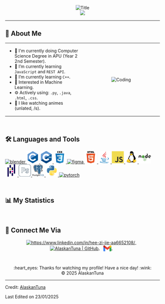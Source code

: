 <div align="center">
  <img src="https://readme-typing-svg.demolab.com?font=Dela+Gothic+One&size=30&duration=3000&pause=1000&color=F77A00&center=true&vCenter=true&width=875&lines=%F0%9F%91%8B+Welcome+%C2%B7+%E4%BD%A0%E5%A5%BD+%C2%B7+Selamat+Datang+%C2%B7+%E3%81%84%E3%82%89%E3%81%A3%E3%81%97%E3%82%83%E3%81%84%E3%81%BE%E3%81%9B;%F0%9F%99%82+I'm+Zi+Jie.;%F0%9F%A7%91%E2%80%8D%F0%9F%92%BB+Welcome+to+my+profile!" alt="Title"></img>
</div>

<div align="center">
    <img src="https://files.catbox.moe/5mh8cr.gif" height="275px" />
</div>

---

## 👋 About Me

<table align="center">
<tr border="none">
<td width="50%" align="left">

- 🏫 I'm currently doing Computer Science Degree in APU (Year 2 2nd Semester).
- 🔭 I’m currently learning `JavaScript` and `REST API`.
- 🌱 I’m currently learning `C++`.
- 🤔 Interested in Machine Learning.
- ⚙️ Actively using: `.py`, `.java`, `.html`, `.css`.
- 🌸 I like watching animes (unlated, /s).

</td>
<td width="50%" align="center">
  <img align="center" alt="Coding" width="250" src="https://files.catbox.moe/iaoa5u.gif">
</td>
</tr>
</table>

<br>

## 🛠️ Languages and Tools
<p align="left"> 
  <a href="https://www.blender.org/" target="_blank" rel="noreferrer"> 
    <img src="https://download.blender.org/branding/community/blender_community_badge_white.svg" alt="blender" width="40" height="40"/> 
  </a> 
  
  <a href="https://www.cprogramming.com/" target="_blank" rel="noreferrer"> 
    <img src="https://raw.githubusercontent.com/devicons/devicon/master/icons/c/c-original.svg" alt="c" width="40" height="40"/> 
  </a> 
  
  <a href="https://www.w3schools.com/cpp/" target="_blank" rel="noreferrer"> 
    <img src="https://raw.githubusercontent.com/devicons/devicon/master/icons/cplusplus/cplusplus-original.svg" alt="cplusplus" width="40" height="40"/> 
  </a> 
  
  <a href="https://www.w3schools.com/css/" target="_blank" rel="noreferrer"> 
    <img src="https://raw.githubusercontent.com/devicons/devicon/master/icons/css3/css3-original-wordmark.svg" alt="css3" width="40" height="40"/> 
  </a> 
  
  <a href="https://www.figma.com/" target="_blank" rel="noreferrer"> 
    <img src="https://www.vectorlogo.zone/logos/figma/figma-icon.svg" alt="figma" width="40" height="40"/> 
  </a> 
  
  <a href="https://www.w3.org/html/" target="_blank" rel="noreferrer"> 
    <img src="https://raw.githubusercontent.com/devicons/devicon/master/icons/html5/html5-original-wordmark.svg" alt="html5" width="40" height="40"/> 
  </a> 
  
  <a href="https://www.java.com" target="_blank" rel="noreferrer"> 
    <img src="https://raw.githubusercontent.com/devicons/devicon/master/icons/java/java-original.svg" alt="java" width="40" height="40"/> 
  </a> 
  
  <a href="https://developer.mozilla.org/en-US/docs/Web/JavaScript" target="_blank" rel="noreferrer"> 
    <img src="https://raw.githubusercontent.com/devicons/devicon/master/icons/javascript/javascript-original.svg" alt="javascript" width="40" height="40"/> 
  </a> 
  
  <a href="https://www.linux.org/" target="_blank" rel="noreferrer"> 
    <img src="https://raw.githubusercontent.com/devicons/devicon/master/icons/linux/linux-original.svg" alt="linux" width="40" height="40"/> 
  </a> 
  
  <a href="https://nodejs.org" target="_blank" rel="noreferrer"> 
    <img src="https://raw.githubusercontent.com/devicons/devicon/master/icons/nodejs/nodejs-original-wordmark.svg" alt="nodejs" width="40" height="40"/> 
  </a> 
  
  <a href="https://pandas.pydata.org/" target="_blank" rel="noreferrer"> 
    <img src="https://raw.githubusercontent.com/devicons/devicon/2ae2a900d2f041da66e950e4d48052658d850630/icons/pandas/pandas-original.svg" alt="pandas" width="40" height="40"/> 
  </a> 
  
  <a href="https://www.photoshop.com/en" target="_blank" rel="noreferrer"> 
    <img src="https://raw.githubusercontent.com/devicons/devicon/master/icons/photoshop/photoshop-line.svg" alt="photoshop" width="40" height="40"/> 
  </a> 
  
  <a href="https://www.postgresql.org" target="_blank" rel="noreferrer"> 
    <img src="https://raw.githubusercontent.com/devicons/devicon/master/icons/postgresql/postgresql-original-wordmark.svg" alt="postgresql" width="40" height="40"/> 
  </a> 
  
  <a href="https://www.python.org" target="_blank" rel="noreferrer"> 
    <img src="https://raw.githubusercontent.com/devicons/devicon/master/icons/python/python-original.svg" alt="python" width="40" height="40"/> 
  </a> 
  
  <a href="https://pytorch.org/" target="_blank" rel="noreferrer"> 
    <img src="https://www.vectorlogo.zone/logos/pytorch/pytorch-icon.svg" alt="pytorch" width="40" height="40"/> 
  </a> 
</p>

<br>

## 📊 My Statistics



<br>

## 🤝 Connect Me Via

<p align="center">
  <a href="https://www.linkedin.com/in/hee-zi-jie-aa6652108/" target="_blank">
    <img align="center" src="https://raw.githubusercontent.com/rahuldkjain/github-profile-readme-generator/master/src/images/icons/Social/linked-in-alt.svg" alt="https://www.linkedin.com/in/hee-zi-jie-aa6652108/" height="23" width="33" />
  </a> &nbsp;&nbsp;

  <a href="https://github.com/AlaskanTuna" target="_blank">
    <img align="center" alt="AlaskanTuna | GitHub" width="26px" src="https://upload.wikimedia.org/wikipedia/commons/thumb/a/ae/Github-desktop-logo-symbol.svg/1024px-Github-desktop-logo-symbol.svg.png" />
  </a> &nbsp;&nbsp;

  <a href="mailto:heezijie2004@gmail.com" target="_blank">
    <img align="center" alt="Hee Zi Jie | Gmail" width="26px" src="https://raw.githubusercontent.com/ashu-guo/ashu-guo/master/assets/gmail.svg" />
  </a> &nbsp;&nbsp;
<p>

<br>

<div align="center">
  :heart_eyes: Thanks for watching my profile! Have a nice day! :wink: <br/>
  &copy; 2025 AlaskanTuna
</div>

---

Credit: [AlaskanTuna](https://github.com/AlaskanTuna)

Last Edited on 23/01/2025

